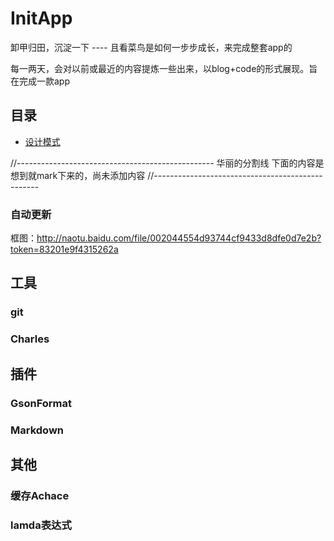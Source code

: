 # InitApp
卸甲归田，沉淀一下 ---- 且看菜鸟是如何一步步成长，来完成整套app的

每一两天，会对以前或最近的内容提炼一些出来，以blog+code的形式展现。旨在完成一款app

## 目录

- [设计模式]()

//-------------------------------------------------
华丽的分割线 下面的内容是想到就mark下来的，尚未添加内容
//-------------------------------------------------

### 自动更新

框图：http://naotu.baidu.com/file/002044554d93744cf9433d8dfe0d7e2b?token=83201e9f4315262a


## 工具

### git
### Charles 

## 插件

### GsonFormat
### Markdown

## 其他

### 缓存Achace

### lamda表达式


